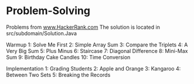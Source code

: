 # Problem-Solving
Problems from www.HackerRank.com
The solution is located in src/subdomain/Solution.Java

Warmup
    1: Solve Me First
    2: Simple Array Sum
    3: Compare the Triplets
    4: A Very Big Sum
    5: Plus Minus
    6: Staircase
    7: Diagonal Difference
    8: Mini-Max Sum
    9: Birthday Cake Candles
    10: Time Conversion

Implementation
    1: Grading Students
    2: Apple and Orange
    3: Kangaroo
    4: Between Two Sets
    5: Breaking the Records